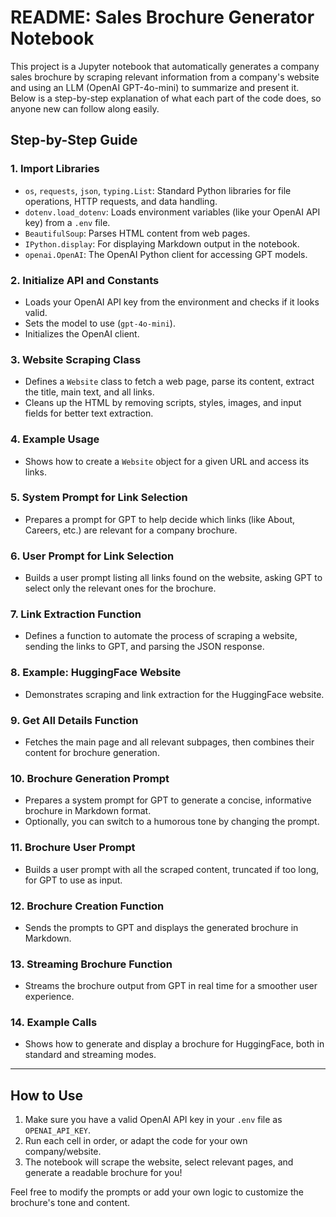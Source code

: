 # README: Sales Brochure Generator Notebook

This project is a Jupyter notebook that automatically generates a company sales brochure by scraping relevant information from a company's website and using an LLM (OpenAI GPT-4o-mini) to summarize and present it. Below is a step-by-step explanation of what each part of the code does, so anyone new can follow along easily.

## Step-by-Step Guide

### 1. Import Libraries
- `os`, `requests`, `json`, `typing.List`: Standard Python libraries for file operations, HTTP requests, and data handling.
- `dotenv.load_dotenv`: Loads environment variables (like your OpenAI API key) from a `.env` file.
- `BeautifulSoup`: Parses HTML content from web pages.
- `IPython.display`: For displaying Markdown output in the notebook.
- `openai.OpenAI`: The OpenAI Python client for accessing GPT models.

### 2. Initialize API and Constants
- Loads your OpenAI API key from the environment and checks if it looks valid.
- Sets the model to use (`gpt-4o-mini`).
- Initializes the OpenAI client.

### 3. Website Scraping Class
- Defines a `Website` class to fetch a web page, parse its content, extract the title, main text, and all links.
- Cleans up the HTML by removing scripts, styles, images, and input fields for better text extraction.

### 4. Example Usage
- Shows how to create a `Website` object for a given URL and access its links.

### 5. System Prompt for Link Selection
- Prepares a prompt for GPT to help decide which links (like About, Careers, etc.) are relevant for a company brochure.

### 6. User Prompt for Link Selection
- Builds a user prompt listing all links found on the website, asking GPT to select only the relevant ones for the brochure.

### 7. Link Extraction Function
- Defines a function to automate the process of scraping a website, sending the links to GPT, and parsing the JSON response.

### 8. Example: HuggingFace Website
- Demonstrates scraping and link extraction for the HuggingFace website.

### 9. Get All Details Function
- Fetches the main page and all relevant subpages, then combines their content for brochure generation.

### 10. Brochure Generation Prompt
- Prepares a system prompt for GPT to generate a concise, informative brochure in Markdown format.
- Optionally, you can switch to a humorous tone by changing the prompt.

### 11. Brochure User Prompt
- Builds a user prompt with all the scraped content, truncated if too long, for GPT to use as input.

### 12. Brochure Creation Function
- Sends the prompts to GPT and displays the generated brochure in Markdown.

### 13. Streaming Brochure Function
- Streams the brochure output from GPT in real time for a smoother user experience.

### 14. Example Calls
- Shows how to generate and display a brochure for HuggingFace, both in standard and streaming modes.

---

## How to Use
1. Make sure you have a valid OpenAI API key in your `.env` file as `OPENAI_API_KEY`.
2. Run each cell in order, or adapt the code for your own company/website.
3. The notebook will scrape the website, select relevant pages, and generate a readable brochure for you!

Feel free to modify the prompts or add your own logic to customize the brochure's tone and content.
